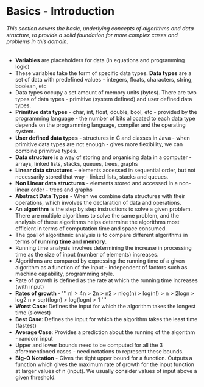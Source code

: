 # Basics - Introduction
###### This section covers the basic, underlying concepts of algorithms and data structure, to provide a solid foundation for more complex cases and problems in this domain. 

- **Variables** are placeholders for data (in equations and programming logic)
- These variables take the form of specific data types. **Data types** are a set of data with predefined values - integers, floats, characters, string, boolean, etc
- Data types occupy a set amount of memory units (bytes). There are two types of data types - primitive (system defined) and user defined data types.
- **Primitive data types** - char, int, float, double, bool, etc - provided by the programming language - the number of bits allocated to each data type depends on the programming language, compiler and the operating system. 
- **User defined data types** - structures in C and classes in Java - when primitive data types are not enough - gives more flexibility, we can combine primitive types.
- **Data structure** is a way of storing and organising data in a computer - arrays, linked lists, stacks, queues, trees, graphs
- **Linear data structures** - elements accessed in sequential order, but not necessarily stored that way - linked lists, stacks and queues.
- **Non Linear data structures** - elements stored and accessed in a non-linear order - trees and graphs
- **Abstract Data Types** - When we combine data structures with their operations, which involves the declaration of data and operations. 
- An **algorithm** is the step by step instructions to solve a given problem. There are multiple algorithms to solve the same problem, and the analysis of these algorithms helps determine the algorithms most efficient in terms of computation time and space consumed. 
- The goal of algorithmic analysis is to compare different algorithms in terms of **running time** and **memory**. 
- Running time analysis involves determining the increase in processing time as the size of input (number of elements) increases.
- Algorithms are compared by expressing the running time of a given algorithm as a function of the input - independent of factors such as machine capability, programming style.
- Rate of growth is defined as the rate at which the running time increases (with input)
- **Rates of growth** - 
''' n! > 4n  > 2n  > n2  > nlog(n) > log(n!) > n > 2logn  > log2 n > sqrt(logn) > log(logn) > 1 '''
- **Worst Case**: Defines the input for which the algorithm takes the longest time (slowest)
- **Best Case**: Defines the input for which the algorithm takes the least time (fastest)
- **Average Case**: Provides a prediction about the running of the algorithm - random input
- Upper and lower bounds need to be computed for all the 3 aforementioned cases - need notations to represent these bounds.
- **Big-O Notation** - Gives the tight upper bound for a function. Outputs a function which gives the maximum rate of growth for the input function at larger values of n (input). We usually consider values of input above a given threshold. 
